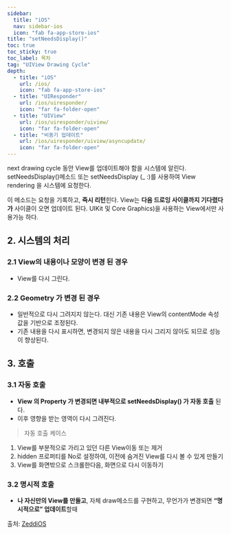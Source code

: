 ```yaml
---
sidebar:
  title: "iOS"
  nav: sidebar-ios
  icon: "fab fa-app-store-ios"
title: "setNeedsDisplay()"
toc: true
toc_sticky: true
toc_label: 목차
tag: "UIView Drawing Cycle"
depth: 
  - title: "iOS"
    url: /ios/
    icon: "fab fa-app-store-ios"
  - title: "UIResponder"
    url: /ios/uiresponder/
    icon: "far fa-folder-open"
  - title: "UIView"
    url: /ios/uiresponder/uiview/
    icon: "far fa-folder-open"
  - title: "비동기 업데이트"
    url: /ios/uiresponder/uiview/asyncupdate/
    icon: "far fa-folder-open"
---
```

next drawing cycle 동안 View를 업데이트해야 함을 시스템에 알린다.  
setNeedsDisplay()메소드 또는 setNeedsDisplay (_ :)를 사용하여 View rendering 을 시스템에 요청한다.

이 메소드는 요청을 기록하고, **즉시 리턴**힌다. View는 **다음 드로잉 사이클까지 기다렸다가** 사이클이 오면 업데이트 된다.
UIKit 및 Core Graphics)을 사용하는 View에서만 사용가능 하다.

## 2. 시스템의 처리
### 2.1 View의 내용이나 모양이 변경 된 경우
-  View를 다시 그린다.

### 2.2 Geometry 가 변경 된 경우
-  일반적으로 다시 그려지지 않는다. 대신 기존 내용은 View의 contentMode 속성 값을 기반으로 조정된다. 
- 기존 내용을 다시 표시하면, 변경되지 않은 내용을 다시 그리지 않아도 되므로 성능이 향상된다.

## 3. 호출
### 3.1 자동 호출
- **View 의 Property 가 변경되면 내부적으로 setNeedsDisplay() 가 자동 호출** 된다.
- 이후 영향을 받는 영역이 다시 그려진다.

>자동 호출 케이스
1. View를 부분적으로 가리고 있던 다른 View이동 또는 제거
2. hidden 프로퍼티를 No로 설정하여, 이전에 숨겨진 View를 다시 볼 수 있게 만들기
3. View를 화면밖으로 스크롤한다음, 화면으로 다시 이동하기

### 3.2 명시적 호출
- **나 자신만의 View를 만들고**, 자체 draw메소드를 구현하고, 무언가가 변경되면 **“명시적으로” 업데이트**할때


출처: [ZeddiOS](https://zeddios.tistory.com/359)
